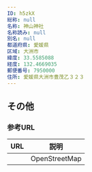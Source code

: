 ```yaml
---
ID: h5zkX
総称: null
名称: 神山神社
名称読み: null
別名: null
都道府県: 愛媛県
区域: 大洲市
緯度: 33.5585088
経度: 132.4669035
郵便番号: 7950000
住所: 愛媛県大洲市豊茂乙３２３
---
```


## その他

### 参考URL

| URL | 説明          |
| --- | ------------- |
|     | OpenStreetMap |
